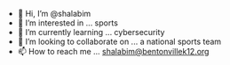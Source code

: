 - 👋 Hi, I’m @shalabim
- 👀 I’m interested in ... sports
- 🌱 I’m currently learning ... cybersecurity
- 💞️ I’m looking to collaborate on ... a national sports team
- 📫 How to reach me ... shalabim@bentonvillek12.org

<!---
shalabim/shalabim is a ✨ special ✨ repository because its `README.md` (this file) appears on your GitHub profile.
You can click the Preview link to take a look at your changes.
--->

